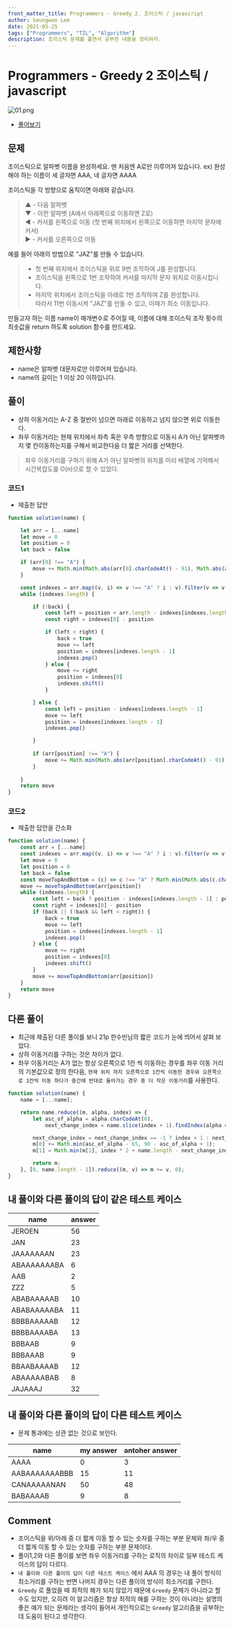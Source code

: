 ```yaml
---
front_matter_title: Programmers - Greedy 2. 조이스틱 / javascript
author: Seungwoo Lee
date: 2021-05-25
tags: ["Programmers", "TIL", "Algorithm"]
description: 조이스틱 문제를 풀면서 공부한 내용을 정리하자.
---
```


# Programmers - Greedy 2 조이스틱 / javascript

![01.png](./img/01.png)

* [풀어보기](https://programmers.co.kr/learn/courses/30/lessons/42860)

## 문제

조이스틱으로 알파벳 이름을 완성하세요. 맨 처음엔 A로만 이루어져 있습니다.
ex) 완성해야 하는 이름이 세 글자면 AAA, 네 글자면 AAAA

조이스틱을 각 방향으로 움직이면 아래와 같습니다.

> ▲ - 다음 알파벳  
> ▼ - 이전 알파벳 (A에서 아래쪽으로 이동하면 Z로)  
> ◀ - 커서를 왼쪽으로 이동 (첫 번째 위치에서 왼쪽으로 이동하면 마지막 문자에 커서)  
> ▶ - 커서를 오른쪽으로 이동  

예를 들어 아래의 방법으로 "JAZ"를 만들 수 있습니다.  
>
> * 첫 번째 위치에서 조이스틱을 위로 9번 조작하여 J를 완성합니다.  
> * 조이스틱을 왼쪽으로 1번 조작하여 커서를 마지막 문자 위치로 이동시킵니다.  
> * 마지막 위치에서 조이스틱을 아래로 1번 조작하여 Z를 완성합니다.  
> 따라서 11번 이동시켜 "JAZ"를 만들 수 있고, 이때가 최소 이동입니다.  

만들고자 하는 이름 name이 매개변수로 주어질 때, 이름에 대해 조이스틱 조작 횟수의 최솟값을 return 하도록 solution 함수를 만드세요.

## 제한사항

* name은 알파벳 대문자로만 이루어져 있습니다.
* name의 길이는 1 이상 20 이하입니다.

## 풀이

* 상하 이동거리는 A-Z 중 절반이 넘으면 아래로 이동하고 넘지 않으면 위로 이동한다.
* 좌우 이동거리는 현재 위치에서 좌측 혹은 우측 방향으로 이동시 A가 아닌 알파벳까지 몇 칸이동하는지를 구해서 비교한다음 더 짧은 거리를 선택한다.

> 좌우 이동거리를 구하기 위해 A가 아닌 알파벳의 위치를 미리 배열에 기억해서 시간복잡도를 O(n)으로 할 수 있었다.

### 코드1

* 제출한 답안

```js
function solution(name) {

    let arr = [...name]
    let move = 0
    let position = 0
    let back = false

    if (arr[0] !== "A") {
        move += Math.min(Math.abs(arr[0].charCodeAt() - 91), Math.abs(arr[0].charCodeAt() - 65))
    }

    const indexes = arr.map((v, i) => v !== "A" ? i : v).filter(v => v && typeof v === 'number')
    while (indexes.length) {

        if (!back) {
            const left = position + arr.length - indexes[indexes.length - 1]
            const right = indexes[0] - position

            if (left < right) {
                back = true
                move += left
                position = indexes[indexes.length - 1]
                indexes.pop()
            } else {
                move += right
                position = indexes[0]
                indexes.shift()
            }

        } else {
            const left = position - indexes[indexes.length - 1]
            move += left
            position = indexes[indexes.length - 1]
            indexes.pop()

        }
    
        if (arr[position] !== "A") {
            move += Math.min(Math.abs(arr[position].charCodeAt() - 91), Math.abs(arr[position].charCodeAt() - 65))
        }
    
    }
    return move
}
```

### 코드2

* 제출한 답안을 간소화

```js
function solution(name) {
    const arr = [...name]
    const indexes = arr.map((v, i) => v !== "A" ? i : v).filter(v => v && typeof v === 'number')
    let move = 0
    let position = 0
    let back = false
    const moveTopAndBottom = (c) => c !== "A" ? Math.min(Math.abs(c.charCodeAt() - 91), Math.abs(c.charCodeAt() - 65)) : 0
    move += moveTopAndBottom(arr[position])
    while (indexes.length) {
        const left = back ? position - indexes[indexes.length - 1] : position - indexes[indexes.length - 1] + arr.length
        const right = indexes[0] - position
        if (back || (!back && left < right)) {
            back = true
            move += left
            position = indexes[indexes.length - 1]
            indexes.pop()
        } else {
            move += right
            position = indexes[0]
            indexes.shift()
        }
        move += moveTopAndBottom(arr[position])
    }
    return move
}
```

## 다른 풀이

* 최근에 제출된 다른 풀이를 보니 21p 한수빈님의 짧은 코드가 눈에 띄어서 살펴 보았다.
* 상하 이동거리를 구하는 것은 차이가 없다.
* 좌우 이동거리는 A가 없는 항상 오른쪽으로 1칸 씩 이동하는 경우를 좌우 이동 거리의 기본값으로 정의 한다음, `현재 위치 까지 오른쪽으로 1칸씩 이동한 경우와 오른쪽으로 1칸씩 이동 하다가 중간에 반대로 돌아가는 경우 중 더 작은 이동거리`를 사용한다.

```js
function solution(name) {
    name = [...name];

    return name.reduce((m, alpha, index) => {
        let asc_of_alpha = alpha.charCodeAt(0),
            next_change_index = name.slice(index + 1).findIndex(alpha => alpha != 'A');

        next_change_index = next_change_index == -1 ? index + 1 : next_change_index + index + 1;
        m[0] += Math.min(asc_of_alpha - 65, 90 - asc_of_alpha + 1);
        m[1] = Math.min(m[1], index * 2 + name.length - next_change_index);

        return m;
    }, [0, name.length - 1]).reduce((m, v) => m += v, 0);
}
```

## 내 풀이와 다른 풀이의 답이 같은 테스트 케이스

|name|answer
|----|------
|JEROEN|56
|JAN|23
|JAAAAAAAN|23
|ABAAAAAAABA|6
|AAB|2
|ZZZ|5
|ABABAAAAAB|10
|ABABAAAAABA|11
|BBBBAAAAAB|12
|BBBBAAAABA|13
|BBBAAB|9
|BBBAAAB|9
|BBAABAAAAB|12
|ABAAAAABAB|8
|JAJAAAJ|32

## 내 풀이와 다른 풀이의 답이 다른 테스트 케이스

* 문제 통과에는 상관 없는 것으로 보인다.

|name|my answer|antoher answer
|----|---------|--------------
|AAAA|0|3
|AABAAAAAAABBB|15|11
|CANAAAAANAN|50|48
|BABAAAAB|9|8

## Comment

* 조이스틱을 위/아래 중 더 짧게 이동 할 수 있는 숫자를 구하는 부분 문제와 좌/우 중 더 짧게 이동 할 수 있는 숫자를 구하는 부분 문제이다.
* 풀이1,2와 다른 풀이를 보면 좌우 이동거리를 구하는 로직의 차이로 일부 테스트 케이스의 답이 다르다.
* `내 풀이와 다른 풀이의 답이 다른 테스트 케이스` 에서 AAA 의 경우는 내 풀이 방식이 최소거리를 구하는 반면 나머지 경우는 다른 풀이의 방식이 최소거리를 구한다.
* `Greedy` 로 풀었을 때 최적의 해가 되지 않았기 때문에 `Greedy` 문제가 아니라고 할 수도 있지만, 오히려 이 알고리즘은 항상 최적의 해를 구하는 것이 아니라는 설명의 좋은 예가 되는 문제라는 생각이 들어서 개인적으로는 `Greedy` 알고리즘을 공부하는데 도움이 된다고 생각한다.
